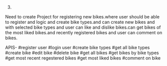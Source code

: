 3.

Need to create Project for registering new bikes.where user should be able to register and logic and create bike types.and can create new bikes and with selected bike types
and user can like and dislike bikes.can get bikes of the most liked bikes.and recently registered bikes and user can comment on bikes.

APIS- 
      #register user
      #login user
      #create bike types
      #get all bike types
      #create bike
      #edit bike
      #delete bike
      #get all bikes
      #get bikes by bike types
      #get most recent regestered bikes 
      #get most liked bikes
      #comment on bike